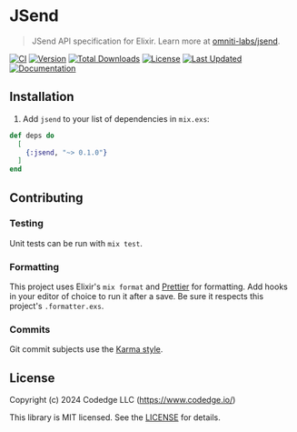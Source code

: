 # JSend

> JSend API specification for Elixir. Learn more at [omniti-labs/jsend](https://github.com/omniti-labs/jsend).

[![CI](https://github.com/codedge-llc/jsend/actions/workflows/ci.yml/badge.svg)](https://github.com/codedge-llc/jsend/actions/workflows/ci.yml)
[![Version](https://img.shields.io/hexpm/v/jsend.svg)](https://hex.pm/packages/jsend)
[![Total Downloads](https://img.shields.io/hexpm/dt/jsend.svg)](https://hex.pm/packages/jsend)
[![License](https://img.shields.io/hexpm/l/jsend.svg)](https://github.com/codedge-llc/jsend/blob/main/LICENSE.md)
[![Last Updated](https://img.shields.io/github/last-commit/codedge-llc/jsend.svg)](https://github.com/codedge-llc/jsend/commits/main)
[![Documentation](https://img.shields.io/badge/documentation-gray)](https://hexdocs.pm/jsend/)

## Installation

1. Add `jsend` to your list of dependencies in `mix.exs`:

```elixir
def deps do
  [
    {:jsend, "~> 0.1.0"}
  ]
end
```

## Contributing

### Testing

Unit tests can be run with `mix test`.

### Formatting

This project uses Elixir's `mix format` and [Prettier](https://prettier.io) for formatting.
Add hooks in your editor of choice to run it after a save. Be sure it respects this project's
`.formatter.exs`.

### Commits

Git commit subjects use the [Karma style](http://karma-runner.github.io/5.0/dev/git-commit-msg.html).

## License

Copyright (c) 2024 Codedge LLC (https://www.codedge.io/)

This library is MIT licensed. See the [LICENSE](https://github.com/codedge-llc/jsend/blob/main/LICENSE.md) for details.
